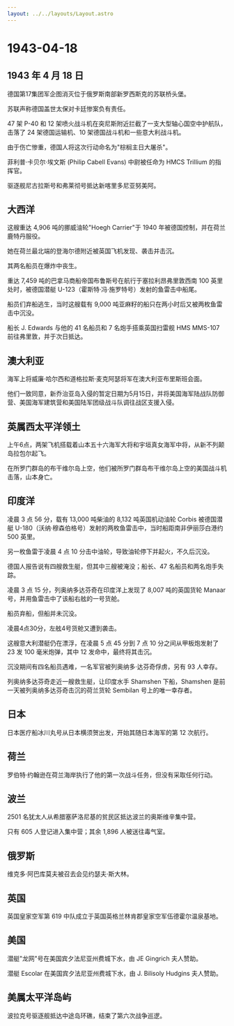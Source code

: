 ```yaml
---
layout: ../../layouts/Layout.astro
---
```


# 1943-04-18

## 1943 年 4 月 18 日

德国第17集团军企图消灭位于俄罗斯南部新罗西斯克的苏联桥头堡。

苏联声称德国盖世太保对卡廷惨案负有责任。

47 架 P-40 和 12
架喷火战斗机在突尼斯附近拦截了一支大型轴心国空中护航队，击落了 24
架德国运输机、10 架德国战斗机和一些意大利战斗机。

由于伤亡惨重，德国人将这次行动命名为"棕榈主日大屠杀"。

菲利普·卡贝尔·埃文斯 (Philip Cabell Evans) 中尉被任命为 HMCS Trillium
的指挥官。

驱逐舰尼古拉斯号和弗莱彻号抵达新喀里多尼亚努美阿。

## 大西洋

这艘重达 4,906 吨的挪威油轮"Hoegh Carrier"于 1940
年被德国控制，并在荷兰鹿特丹服役。

她在荷兰最北端的登海尔德附近被英国飞机发现、袭击并击沉。

其两名船员在爆炸中丧生。

重达 7,459 吨的巴拿马商船帝国布鲁斯号在航行于塞拉利昂弗里敦西南 100
英里处时，被德国潜艇 U-123（霍斯特·冯·施罗特号）发射的鱼雷击中船尾。

船员们弃船逃生，当时这艘载有 9,000
吨亚麻籽的船只在两小时后又被两枚鱼雷击中沉没。

船长 J. Edwards 与他的 41 名船员和 7 名炮手搭乘英国扫雷舰 HMS MMS-107
前往弗里敦，并于次日抵达。

## 澳大利亚

海军上将威廉·哈尔西和道格拉斯·麦克阿瑟将军在澳大利亚布里斯班会面。

他们一致同意，新乔治亚岛入侵的暂定日期为5月15日，并将美国海军陆战队防御营、美国海军建筑营和美国陆军团级战斗队调往战区支援入侵。

## 英属西太平洋领土

上午6点，两架飞机搭载着山本五十六海军大将和宇垣真女海军中将，从新不列颠岛拉包尔起飞。

在所罗门群岛的布干维尔岛上空，他们被所罗门群岛布干维尔岛上空的美国战斗机击落，山本身亡。

## 印度洋

凌晨 3 点 56 分，载有 13,000 吨柴油的 8,132 吨英国机动油轮 Corbis
被德国潜艇
U-180（沃纳·穆森伯格号）发射的两枚鱼雷击中，当时船距南非伊丽莎白港约 500
英里。

另一枚鱼雷于凌晨 4 点 10 分击中油轮，导致油轮停下并起火，不久后沉没。

德国人报告说有四艘救生艇，但其中三艘被淹没；船长、47
名船员和两名炮手失踪。

凌晨 3 点 15 分，列奥纳多达芬奇在印度洋上发现了 8,007 吨的英国货轮
Manaar 号，并用鱼雷击中了该船右舷的一号货舱。

船员弃船，但船并未沉没。

凌晨4点30分，左舷4号货舱又遭到袭击。

这艘意大利潜艇仍在漂浮，在凌晨 5 点 45 分到 7 点 10 分之间从甲板炮发射了
23 发 100 毫米炮弹，其中 12 发命中，最终将其击沉。

沉没期间有四名船员遇难，一名军官被列奥纳多·达芬奇俘虏，另有 93 人幸存。

列奥纳多达芬奇走近一艘救生艇，让印度水手 Shamshen 下船，Shamshen
是前一天被列奥纳多达芬奇击沉的荷兰货轮 Sembilan 号上的唯一幸存者。

## 日本

日本医疗船冰川丸号从日本横须贺出发，开始其随日本海军的第 12 次航行。

## 荷兰

罗伯特·约翰逊在荷兰海岸执行了他的第一次战斗任务，但没有采取任何行动。

## 波兰

2501 名犹太人从希腊塞萨洛尼基的贫民区抵达波兰的奥斯维辛集中营。

只有 605 人登记进入集中营；其余 1,896 人被送往毒气室。

## 俄罗斯

维克多·阿巴库莫夫被召去会见约瑟夫·斯大林。

## 英国

英国皇家空军第 619 中队成立于英国英格兰林肯郡皇家空军伍德霍尔温泉基地。

## 美国

潜艇"龙网"号在美国宾夕法尼亚州费城下水，由 JE Gingrich 夫人赞助。

潜艇 Escolar 在美国宾夕法尼亚州费城下水，由 J. Bilisoly Hudgins
夫人赞助。

## 美属太平洋岛屿

波拉克号驱逐舰抵达中途岛环礁，结束了第六次战争巡逻。